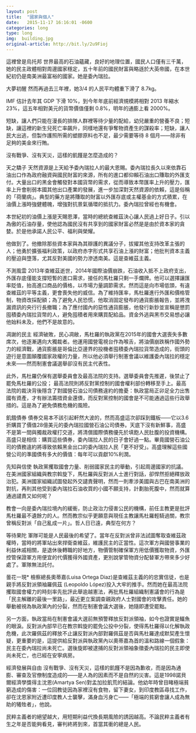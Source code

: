 ```yaml
---
layout: post
title:  "國家與個人"
date:   2015-11-17 16:16:01 -0600
categories: long
type: long
img:  building.jpg
original-article: http://bit.ly/2u9Fioj
---
```


這裡曾是烏托邦 世界最高的石油蘊藏，良好的地理位置，國民人口僅有三千萬，她的民主政體相對周邊國家穩定，五十年前的國民財富與略遜於大英帝國，在本世紀初仍是南美洲最富裕的國家。她是委內瑞拉。

大夢初醒 然而再過去三年裡，她3/4 的人民平均體重下滑了 8.7kg。

IMF 估計去年其 GDP 下滑 10%，到今年年底前經濟規模將相對 2013 年縮水 23%，這五年相對美元的貨幣價值僅剩 0.8%，明年的通膨上看 2000%。

短缺，讓人們只能在漫長的排隊人群裡等待少量的配給，幼兒嚴重的營養不良；短缺，讓這裡的新生兒死亡率飆升，同樣地還有爭奪物資產生的謀殺率；短缺，讓人民大出逃，但製作護照所需的塑膠原料也不足，最少需要等待 8 個月——除非有足夠的美金來行賄。

沒有戰爭、沒有天災，這樣的飢饉是怎麼造成的？

天之驕子 天然資源是上天給予委內瑞拉人的最大恩賜。委內瑞拉長久以來依靠石油出口作為政府融資與國民財富的來源，所有的進口都仰賴石油出口賺取的外匯支付。大量出口的黑金會觸發對本國貨幣的需求，從而導致本幣匯率上升的壓力，匯率上升會削弱本國其他出口產業的發展，進一步加深對天然資源的依賴，這是俗稱的「荷蘭病」。典型的藥方是將賺取的財富以外匯存底或主權基金的方式積累，在油價上漲時強健體魄，增強對抗景氣循環的抵抗力。委內瑞拉曾經也有機會。

本世紀初的油價上漲是天賜恩澤，當時的總統查維茲決心讓人民過上好日子。引以為傲的石油存量，使他認為國民沒有共享到的國家財富必然是是由於資本家的貪婪。於是他承諾人民公平、福利與榮耀。

他做到了。他撤除那些資本家與為其辯護的異議分子，拔擢其他支持改革主張的人；他勇於擴張福利政策，以政府赤字形式共享石油上漲的財富；他批判資本主義的壓迫與墮落，尤其反對美國的勢力滲透南美。這是查維茲主義。

不測風雲 2013年查維茲逝世，2014年國際油價崩跌，石油收入抵不上政府支出，外匯存底僅能支撐短暫的進口需求，接任的馬杜羅只剩一手爛牌。他可以選擇讓匯率貶值，抬高進口商品的價格，以市場力量調節需求。然而這是向市場低頭，有違查維茲的平等主義，更會喪失他的威信。為了維持匯率，馬杜羅進行外匯和價格管制，物資改採配額；為了避免人民恐慌，他取消固定發布的通貨膨脹報告，並將洩漏資訊的央行行長撤職；為了應付國內的惡性通貨膨脹，他發行新鈔並宣稱是懲罰囤積委內瑞拉貨幣的人，避免囤積者用來購買配給品。資金外逃與黑市交易想必讓他始料未及，他們不是故意的。

凋謝的民主 經濟破敗，民心凋敝，馬杜羅的執政黨在2015年的國會大選喪失多數席次，他逐漸邁向大獨裁者。他運用國營電視台作為喉舌，將油價崩跌稱作國外勢力的經濟戰，通貨膨脹是哥倫比亞邊界的投機者囤積委內瑞拉貨幣造成的，街頭的遊行是意圖顛覆國家政權的力量，所以他必須舉行制憲會議以維護委內瑞拉的穩定未來——然而制憲會議選舉卻沒有民主代表性。

此外，馬杜羅仍保有選舉委員會及最高法院的支持。選舉委員會先推遲，後禁止了罷免馬杜羅的公投； 最高法院則將反對黨控制的國會權利部份轉移至手上。最高法院的裁決背後隱含了對國營石油公司債務違約的擔憂：執政當局正卯足全力出售國有資產，才有辦法籌措資金還債，而反對黨控制的國會是不可能通過這些行政舉措的。這是為了避免債務危機的風險。

飢餓債券 債券交易本不該引起軒然大波的，然而高盛這次卻踩到鐵板——它以3.6折購買了價值28億美元的委內瑞拉國營石油公司債券。天底下沒有新鮮事，高盛不是第一間與獨裁政權打交道，將清償國際債務優先於填飽人民肚腹的投資機構。高盛只是相信：購買這些債券，委內瑞拉人民的日子會好過一點。畢竟國營石油公司的債務違約將導致依賴黑金出口的委內瑞拉人民「更不好受」。高盛理解這些國營公司的準國債有多大的價值：每年可以貢獻10%利潤。

先知與信使 執政黨攫取國會力量、削弱國家民主的舉動，引起周邊國家的抗議。在美洲國家組織與教宗斡旋下，馬杜羅與反對派人士進行對話，卻悍然拒絕釋放政治犯。美洲國家組織試圖發起外交譴責聲明，然而一則牽涉美國與古巴在南美洲的對抗，再則其他受到委內瑞拉石油收買的小國不願支持，計劃胎死腹中，然而就算通過譴責又如何呢？

教會一向是委內瑞拉境內的緩衝，防止政治力侵害公民的機構，前任主教更是批評馬杜羅最不遺餘力的人。然而教宗似乎更願意與現任主教讓馬杜羅輕騎過關，教宗曾稱反對派「自己亂成一片」。哲人日已遠，典型在何方？

等待果陀 軍隊可能是人民最後的希望了。當年在反對派曾非法試圖奪取查維茲政權時，當時的將軍站出來捍衛查維茲，維護民主的正當性。這次軍方與國營事業的利益休戚相關，是退休後轉職的好地方，物價管制確保軍方用低價獲取物資，外匯控管保證軍方用便宜的代價獲得外國資產，更別說掌管物資分配替軍方帶來多少好處了。軍隊無法託付。

曇花一現* 檢察總長奧蒂嘉(Luisa Ortega Díaz)是查維茲主義的的忠實信徒，也是親手將反對派領袖羅佩茲 (Leopoldo López)投入大牢的推手。然而她在最高法院攫取國會權力的時刻率先批評此舉逾越憲法，再批馬杜羅組織制憲議會的行為是「民主解離的最後一里路」，最近更立案調查親政府人士對國會的攻擊責任。她的舉動被視為執政黨內的分裂，然而在制憲會議大選後，她隨即遭受罷黜。

另一方面，執政當局在制憲會議大選前無預警釋放反對派領袖，如今也證實是鱷魚的眼淚。反對派內部早已在教宗斡旋的罷免公投中分裂，使得馬杜羅得以化解執政危機，此次羅佩茲的釋放不止讓反對派內部對羅佩茲是否與馬杜羅達成默契產生懷疑，更重要的是，這提供給反對派與執政黨內以奧蒂嘉為首的溫和路線一個假象：民主在委內瑞拉尚未死亡。選後旋即被逮捕的反對派領袖象徵委內瑞拉的民主即使尚未死亡，也已經在安寧病房。

經濟發展與自由 沒有戰爭、沒有天災，這樣的飢饉不是因為歉收，而是因為通膨、審查及官僚制度造成的——是人為的因素而不是自然的災害。這是1998諾貝爾經濟學獎得主沈恩(Amartya Sen)對孟加拉飢荒的結論。他幼年時曾目睹極端貧窮造成的傷害：一位回教徒因為家裡沒有食物，留下妻女，到印度教區尋找工作，卻在沈恩家附近遭印度教人士襲擊，滿身血污身亡——「極端的貧窮會讓人成為無助的犧牲者」，他說。

民粹主義者的絕望越大，用短期利益代換長期風險的誘因越高。不論民粹主義者有生之年是否能夠看見，審判終將到來，首當其衝的總是人民。
